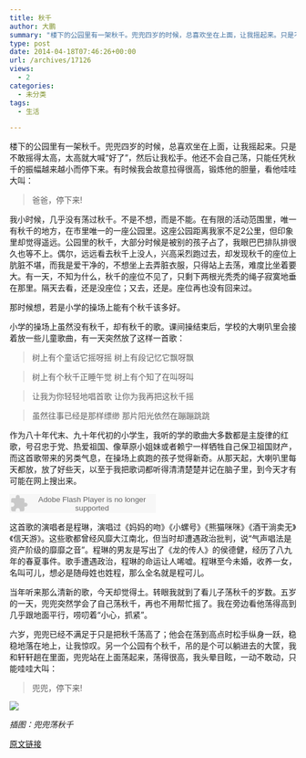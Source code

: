 ```yaml
---
title: 秋千
author: 大鹏
summary: "楼下的公园里有一架秋千。兜兜四岁的时候，总喜欢坐在上面，让我摇起来。只是不敢摇得太高，太高就大喊“好了”，然后让我松手。他还不会自己荡，只能任凭秋千的振幅越来越小而停下来。有时候我会故意拉得很高，锻炼他的胆量，看他哇哇大叫："
type: post
date: 2014-04-18T07:46:26+00:00
url: /archives/17126
views:
  - 2
categories:
  - 未分类
tags:
  - 生活

---
```

楼下的公园里有一架秋千。兜兜四岁的时候，总喜欢坐在上面，让我摇起来。只是不敢摇得太高，太高就大喊“好了”，然后让我松手。他还不会自己荡，只能任凭秋千的振幅越来越小而停下来。有时候我会故意拉得很高，锻炼他的胆量，看他哇哇大叫：

> 爸爸，停下来!

我小时候，几乎没有荡过秋千。不是不想，而是不能。在有限的活动范围里，唯一有秋千的地方，在市里唯一的一座公园里。这座公园距离我家不足2公里，但印象里却觉得遥远。公园里的秋千，大部分时候是被别的孩子占了，我眼巴巴排队排很久也等不上。偶尔，远远看去秋千上没人，兴高采烈跑过去，却发现秋千的座位上肮脏不堪，而我是爱干净的，不想坐上去弄脏衣服，只得站上去荡，难度比坐着要大。有一天，不知为什么，秋千的座位不见了，只剩下两根光秃秃的绳子寂寞地垂在那里。隔天去看，还是没座位；又去，还是。座位再也没有回来过。

那时候想，若是小学的操场上能有个秋千该多好。

小学的操场上虽然没有秋千，却有秋千的歌。课间操结束后，学校的大喇叭里会接着放一些儿童歌曲，有一天突然放了这样一首歌：

> 树上有个童话它摇呀摇 树上有段记忆它飘呀飘
    
> 树上有个秋千正睡午觉 树上有个知了在叫呀叫
    
> 让我为你轻轻地唱首歌 让你为我再把这秋千摇
    
> 虽然往事已经是那样缥缈 那片阳光依然在蹦蹦跳跳

作为八十年代末、九十年代初的小学生，我听的学的歌曲大多数都是主旋律的红歌，号召忠于党、热爱祖国、像草原小姐妹或者赖宁一样牺牲自己保卫祖国财产，而这首歌带来的另类气息，在操场上疯跑的孩子觉得新奇。从那天起，大喇叭里每天都放，放了好些天，以至于我把歌词都听得清清楚楚并记在脑子里，到今天才有可能在网上搜出来。

<embed src="http://www.xiami.com/widget/0_95369/singlePlayer.swf" type="application/x-shockwave-flash" width="257" height="33" wmode="transparent">
  <br />
</embed>

这首歌的演唱者是程琳，演唱过《妈妈的吻》《小螺号》《熊猫咪咪》《酒干淌卖无》《信天游》。这些歌都曾经风靡大江南北，但当时却遭遇政治批判，说“气声唱法是资产阶级的靡靡之音”。程琳的男友是写出了《龙的传人》的侯德健，经历了八九年的春夏事件。歌手遭遇政治，程琳的命运让人唏嘘。程琳至今未婚，收养一女，名叫可儿，想必是随母姓也姓程，那么全名就是程可儿。

当年听来那么清新的歌，今天却觉得土。转眼我就到了看儿子荡秋千的岁数。五岁的一天，兜兜突然学会了自己荡秋千，再也不用帮忙摇了。我在旁边看他荡得高到几乎跟地面平行，唠叨着“小心，抓紧”。

六岁，兜兜已经不满足于只是把秋千荡高了；他会在荡到高点时松手纵身一跃，稳稳地落在地上，让我惊叹。另一个公园有个秋千，吊的是个可以躺进去的大筐，我和轩轩趟在里面，兜兜站在上面荡起来，荡得很高，我头晕目眩，一动不敢动，只能哇哇大叫：

> 兜兜，停下来!

![][1]

_插图：兜兜荡秋千_

 [1]: https://qg5vba.dm2302.livefilestore.com/y2pzkakyLr-jj2kygEU1IPYO__uuyLD_2vHZiL7nxq4ySKwEW9KEzO9nazYSWSC_8PpiZpAo0DcHp9pJAz4AZQ3jWJ-zXTjU5ae7N1kll-fjF0/2014-02-24_swing.JPG

[原文链接](http://dapengde.com/archives/17126)

